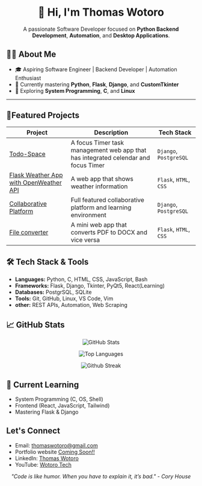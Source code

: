 <h1 align="center">👋 Hi, I'm Thomas Wotoro </h1>

<p align="center">
  A passionate Software Developer focused on <strong>Python Backend Development</strong>, <strong>Automation</strong>, and <strong>Desktop Applications</strong>.
</p>

## 🧑‍💻 About Me

- 🎓 Aspiring Software Engineer | Backend Developer | Automation Enthusiast  
- 🐍 Currently mastering **Python**, **Flask**, **Django**, and **CustomTkinter**
- 🔄 Exploring **System Programming**, **C**, and **Linux**


---

## 🚀Featured Projects

| Project | Description | Tech Stack |
|---------|-------------|------------|
| [Todo-Space](https://github.com/tomi3-11/Todo-Space) | A focus Timer task management web app that has integrated celendar and focus Timer | `Django`, `PostgreSQL` |
| [Flask Weather App with OpenWeather API]() | A web app that shows weather information | `Flask`, `HTML`, `CSS` |
| [Collaborative Platform ](https://github.com/tomi3-11/CollaborateNow) | Full featured collaborative platform and learning environment | `Django`, `PostgreSQL` |
| [File converter ](https://github.com/tomi3-11/Flask-Mini_Projects/tree/main/file_converter) | A mini web app that converts PDF to DOCX and vice versa | `Flask`, `HTML`, `CSS` |

## 🛠️ Tech Stack & Tools
- **Languages:** Python, C, HTML, CSS, JavaScript, Bash
- **Frameworks:** Flask, Django, Tkinter, PyQt5, React(Learning)
- **Databases:** PostgrSQL, SQLite
- **Tools:** Git, GitHub, Linux, VS Code, Vim
- **other:** REST APIs, Automation, Web Scraping

## 📈 GitHub Stats
<!-- ![GitHub Stats](https://github-readme-stats.vercel.app/api?username=tomi3-11&show_icons=true&theme=dark)
![Top Learning](https://github-readme-stats.vercel.app/api/top-langs/?username=tomi3-11&layout=compact)
![Streaks](https://streak-stats.demolab.com/?user=tomi3-11&theme=dark) -->

<!-- GitHub Stats -->
<p align="center">
    <img src="https://github-readme-stats.vercel.app/api?username=tomi3-11&show_icons=true&theme=dark" alt="GitHub Stats">
</p>
<!-- Top Languages -->
<p align="center">
    <img src="https://github-readme-stats.vercel.app/api/top-langs/?username=tomi3-11&layout=compact" alt="Top Languages">
</p>
<!-- Streak -->
<p align="center">
    <img src="https://streak-stats.demolab.com/?user=tomi3-11&theme=dark" alt="Github Streak">
</p>

 
## 🌱 Current Learning
- System Programming (C, OS, Shell)
- Frontend (React, JavaScript, Tailwind)
- Mastering Flask & Django


## Let's Connect
- Email: thomaswotoro@gmail.com
- Portfolio website [Coming Soon!!]() 
- LinkedIn: [ Thomas Wotoro ](https://www.linkedin.com/in/thomas-wotoro-a8504233a?utm_source=share&utm_campaign=share_via&utm_content=profile&utm_medium=android_app)
- YouTube: [ Wotoro Tech ](https://www.youtube.com/channel/UCrFJthZZZvZ6_2gKPbY9fVw)

<p align="center">
  <i>"Code is like humor. When you have to explain it, it’s bad." - Cory House</i>
</p>